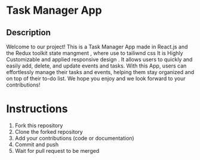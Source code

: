 # Task Manager App

## Description
Welcome to our project! This is a Task Manager App made in React.js and the Redux toolkit state mangment , where use to tailiwnd css It is Highly Customizable and applied responsive design . It allows users to quickly and easily add, delete, and update events and tasks. With this App, users can effortlessly manage their tasks and events, helping them stay organized and on top of their to-do list. We hope you enjoy and we look forward to your contributions!

# Instructions
1. Fork this repository
2. Clone the forked repository
3. Add your contributions (code or documentation)
4. Commit and push
5. Wait for pull request to be merged



